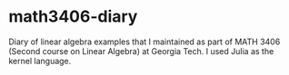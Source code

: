 # math3406-diary
Diary of linear algebra examples that I maintained as part of MATH 3406 (Second course on Linear Algebra) at Georgia Tech. I used Julia as the kernel language.
